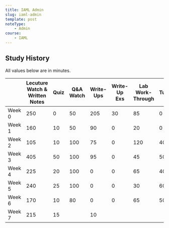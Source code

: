 ```yaml
---
title: IAML Admin
slug: iaml-admin
template: post
noteType:
    - Admin
course:
    - IAML
---
```


## Study History

All values below are in minutes.

|        | Lecuture Watch & Written Notes | Quiz | Q&A Watch | Write-Ups | Write-Up Exs | Lab Work-Through | Tutorial | Piazza | CW1 | Total |
| ------ | ------------------------------ | ---- | --------- | --------- | ------------ | ---------------- | -------- | ------ | --- | ----- |
| Week 0 | 250                            | 0    | 50        | 205       | 30           | 85               | 0        | 0      | 0   | 620   |
| Week 1 | 160                            | 10   | 50        | 90        | 0            | 20               | 0        | 5      | 0   | 330   |
| Week 2 | 105                            | 10   | 100       | 75        | 0            | 120              | 40       | 15     | 0   | 455   |
| Week 3 | 405                            | 50   | 100       | 95        | 0            | 45               | 50       | 15     | 0   | 615   |
| Week 4 | 225                            | 20   | 100       | 0         | 0            | 65               | 40       | 0      | 95  | 545   |
| Week 5 | 240                            | 25   | 100       | 0         | 0            | 30               | 60       | 15     | 0   | 445   |
| Week 6 | 170                            | 10   | 80        | 0         | 0            | 65               | 50       | 10     | 0   | 385   |
| Week 7 | 215                            | 15   |           | 10        |              |                  |          |        |     |       |